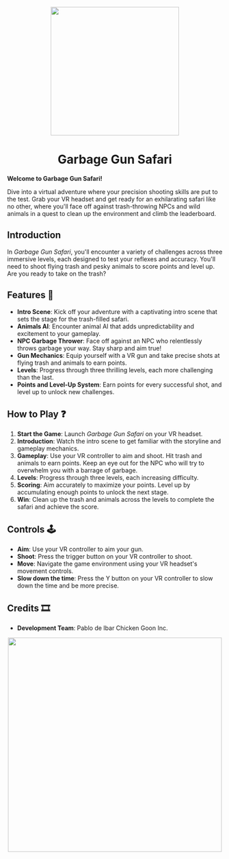 <p align="center">
    <img src=https://github.com/user-attachments/assets/475d3de9-e14b-408b-ad58-158888ef3f61 width=300/>
</p>
<h1 align="center">Garbage Gun Safari</h1>

**Welcome to Garbage Gun Safari!** 

Dive into a virtual adventure where your precision shooting skills are put to the test. Grab your VR headset and get ready for an exhilarating safari like no other, where you'll face off against trash-throwing NPCs and wild animals in a quest to clean up the environment and climb the leaderboard.

## Introduction

In *Garbage Gun Safari*, you'll encounter a variety of challenges across three immersive levels, each designed to test your reflexes and accuracy. You'll need to shoot flying trash and pesky animals to score points and level up. Are you ready to take on the trash?

## Features 👤

- **Intro Scene**: Kick off your adventure with a captivating intro scene that sets the stage for the trash-filled safari.
- **Animals AI**: Encounter animal AI that adds unpredictability and excitement to your gameplay.
- **NPC Garbage Thrower**: Face off against an NPC who relentlessly throws garbage your way. Stay sharp and aim true!
- **Gun Mechanics**: Equip yourself with a VR gun and take precise shots at flying trash and animals to earn points.
- **Levels**: Progress through three thrilling levels, each more challenging than the last.
- **Points and Level-Up System**: Earn points for every successful shot, and level up to unlock new challenges.

## How to Play ❓

1. **Start the Game**: Launch *Garbage Gun Safari* on your VR headset.
2. **Introduction**: Watch the intro scene to get familiar with the storyline and gameplay mechanics.
3. **Gameplay**: Use your VR controller to aim and shoot. Hit trash and animals to earn points. Keep an eye out for the NPC who will try to overwhelm you with a barrage of garbage.
4. **Levels**: Progress through three levels, each increasing difficulty.
5. **Scoring**: Aim accurately to maximize your points. Level up by accumulating enough points to unlock the next stage.
6. **Win**: Clean up the trash and animals across the levels to complete the safari and achieve the score.

## Controls 🕹️

- **Aim**: Use your VR controller to aim your gun.
- **Shoot**: Press the trigger button on your VR controller to shoot.
- **Move**: Navigate the game environment using your VR headset's movement controls.
- **Slow down the time**: Press the Y button on your VR controller to slow down the time and be more precise.

## Credits 🎞️

- **Development Team**: Pablo de Ibar Chicken Goon Inc.

<p align="center">
    <img src=https://github.com/user-attachments/assets/ddf377c2-2ea9-4a6e-81b0-e8e49022b2af width=500/>
</p>

